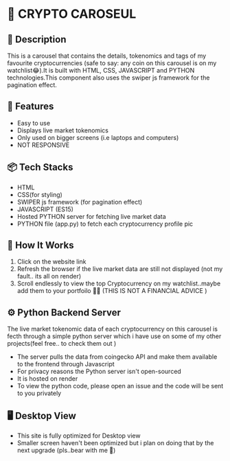 # 📌 CRYPTO CAROSEUL

## 📝 Description

This is a carousel that contains the details, tokenomics and tags of my favourite cryptocurrencies (safe to say: any coin on this carousel is on my watchlist😂).It is built with HTML, CSS, JAVASCRIPT and PYTHON technologies.This component also uses the swiper js framework for the pagination effect.

## 🚀 Features

- Easy to use
- Displays live market tokenomics
- Only used on bigger screens (i.e laptops and computers)
- NOT RESPONSIVE

## 📦 Tech Stacks

- HTML
- CSS(for styling)
- SWIPER js framework (for pagination effect)
- JAVASCRIPT (ES15)
- Hosted PYTHON server for fetching live market data
- PYTHON file (app.py) to fetch each cryptocurrency profile pic

## 🔧 How It Works

1. Click on the website link
2. Refresh the browser if the live market data are still not displayed (not my fault.. its all on render)
3. Scroll endlessly to view the top Cryptocurrency on my watchlist..maybe add them to your portfoilo 🤑🤝 (THIS IS NOT A FINANCIAL ADVICE )

## ⚙️ Python Backend Server

The live market tokenomic data of each cryptocurrency on this carousel is fecth through a simple python server which i have use on some of my other projects(feel free.. to check them out )

- The server pulls the data from coingecko API and make them available to the frontend through Javascript
- For privacy reasons the Python server isn't open-sourced
- It is hosted on render
- To view the python code, please open an issue and the code will be sent to you privately

## 🖥️ Desktop View

- This site is fully optimized for Desktop view
- Smaller screen haven't been optimized but i plan on doing that by the next upgrade (pls..bear with me 🙏)
